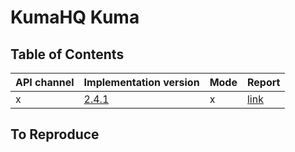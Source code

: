 # KumaHQ Kuma

## Table of Contents

|API channel|Implementation version|Mode|Report|
|-----------|----------------------|----|------|
|x|[2.4.1](https://github.com/kumahq/kuma/releases/tag/2.4.1)|x|[link](./2.4.1-report.yaml)|

## To Reproduce
